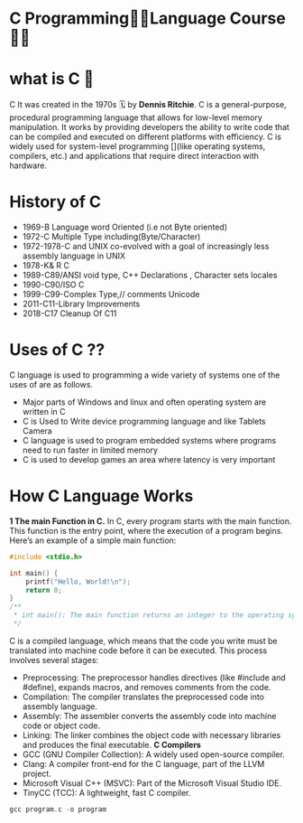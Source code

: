 # C Programming👨‍💻Language Course 👨‍🏫
# what is C 🤔
C It was created in the 1970s 🗓 by **Dennis Ritchie**.
C is a general-purpose, procedural programming language that allows for low-level memory manipulation. It works by providing developers the ability to write code that can be compiled and executed on different platforms with efficiency. C is widely used for system-level programming [](like operating systems, compilers, etc.) and applications that require direct interaction with hardware.
# History of C
- 1969-B Language word Oriented (i.e not Byte oriented)
- 1972-C Multiple Type including(Byte/Character)
- 1972-1978-C and UNIX co-evolved with a goal of increasingly less assembly language in UNIX
- 1978-K& R C 
- 1989-C89/ANSI void type, C++ Declarations , Character sets locales
- 1990-C90/ISO C  
- 1999-C99-Complex Type,// comments Unicode 
- 2011-C11-Library Improvements
- 2018-C17 Cleanup Of C11 
# Uses of C ??
C language is used to programming a wide variety of 
systems one of the uses of are as follows.
- Major parts of Windows and linux and often operating system are written in C
- C is Used to Write device programming language and like Tablets Camera  
- C language is used to program embedded systems where programs need to run faster in limited memory 
- C is used to develop games an area where latency is very important 
# How C Language Works
**1 The main Function in C.**
In C, every program starts with the main function. This function is the entry point, where the execution of a program begins. Here’s an example of a simple main function:
```c
#include <stdio.h>

int main() {
    printf("Hello, World!\n");
    return 0;
}
/**
 * int main(): The main function returns an integer to the operating system (typically 0 to indicate successful execution).printf: Outputs text to the console. return 0: Indicates that the program has ended successfully.
 */
```
C is a compiled language, which means that the code you write must be translated into machine code before it can be executed. This process involves several stages:
- Preprocessing: The preprocessor handles directives (like #include and #define), expands macros, and removes comments from the code.
- Compilation: The compiler translates the preprocessed code into assembly language.
- Assembly: The assembler converts the assembly code into machine code or object code.
- Linking: The linker combines the object code with necessary libraries and produces the final executable.
**C Compilers**
- GCC (GNU Compiler Collection): A widely used open-source compiler.
- Clang: A compiler front-end for the C language, part of the LLVM project.
- Microsoft Visual C++ (MSVC): Part of the Microsoft Visual Studio IDE.
- TinyCC (TCC): A lightweight, fast C compiler.
```c
gcc program.c -o program
```

